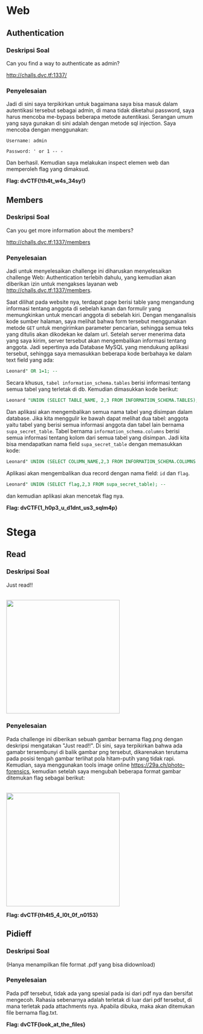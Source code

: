 # Web

## Authentication

### Deskripsi Soal
Can you find a way to authenticate as admin?

http://challs.dvc.tf:1337/
### Penyelesaian
Jadi di sini saya terpikirkan untuk bagaimana saya bisa masuk dalam autentikasi tersebut sebagai admin, di mana tidak diketahui password, saya harus mencoba me-bypass beberapa metode autentikasi.
Serangan umum yang saya gunakan di sini adalah dengan metode sql injection. Saya mencoba dengan menggunakan:

```Username: admin```

```Password: ' or 1 -- -```

Dan berhasil. Kemudian saya melakukan inspect elemen web dan memperoleh flag yang dimaksud.

**Flag: dvCTF{!th4t_w4s_34sy!}**

## Members

### Deskripsi Soal
Can you get more information about the members?

http://challs.dvc.tf:1337/members

### Penyelesaian
Jadi untuk menyelesaikan challenge ini diharuskan menyelesaikan challenge Web: Authentication terlebih dahulu, yang kemudian akan diberikan izin untuk mengakses layanan web http://challs.dvc.tf:1337/members. 

Saat dilihat pada website nya, terdapat page berisi table yang mengandung informasi tentang anggota di sebelah kanan dan formulir yang memungkinkan untuk mencari anggota di sebelah kiri. Dengan menganalisis kode sumber halaman, saya melihat bahwa form tersebut menggunakan metode ```GET``` untuk mengirimkan parameter pencarian, sehingga semua teks yang ditulis akan dikodekan ke dalam url. Setelah server menerima data yang saya kirim, server tersebut akan mengembalikan informasi tentang anggota. Jadi sepertinya ada Database MySQL yang mendukung aplikasi tersebut, sehingga saya memasukkan beberapa kode berbahaya ke dalam text field yang ada:

```SQL
Leonard" OR 1=1; --
```
Secara khusus, ```tabel information_schema.tables``` berisi informasi tentang semua tabel yang terletak di db. Kemudian dimasukkan kode berikut:
```SQL
Leonard "UNION (SELECT TABLE_NAME, 2,3 FROM INFORMATION_SCHEMA.TABLES); -
```
Dan aplikasi akan mengembalikan semua nama tabel yang disimpan dalam database. Jika kita menggulir ke bawah dapat melihat dua tabel: anggota yaitu tabel yang berisi semua informasi anggota dan tabel lain bernama ```supa_secret_table```.
Tabel bernama ```information_schema.columns``` berisi semua informasi tentang kolom dari semua tabel yang disimpan. Jadi kita bisa mendapatkan nama field ```supa_secret_table``` dengan memasukkan kode:

```SQL
Leonard" UNION (SELECT COLUMN_NAME,2,3 FROM INFORMATION_SCHEMA.COLUMNS WHERE TABLE_NAME='supa_secret_table'); --
```

Aplikasi akan mengembalikan dua record dengan nama field: ```id``` dan ```flag```.

```SQL
Leonard" UNION (SELECT flag,2,3 FROM supa_secret_table); --
```

dan kemudian aplikasi akan mencetak flag nya.

**Flag: dvCTF{1_h0p3_u_d1dnt_us3_sqlm4p}**

# Stega
## Read
### Deskripsi Soal

Just read!!

<br>
<img height="300" src="https://github.com/HeavenPutra208/Write-Up-CTF/blob/main/flag.png" />
<br>

### Penyelesaian

Pada challenge ini diberikan sebuah gambar bernama flag.png dengan deskripsi mengatakan "Just read!!". Di sini, saya terpikirkan bahwa ada gamabr tersembunyi di balik gambar png tersebut, dikarenakan terutama pada posisi tengah gambar terlihat pola hitam-putih yang tidak rapi. Kemudian, saya menggunakan tools image online https://29a.ch/photo-forensics, kemudian setelah saya mengubah beberapa format gambar ditemukan flag sebagai berikut:


<br>
<img height="300" src="https://github.com/HeavenPutra208/Write-Up-CTF/blob/main/read.bmp" />
<br>

**Flag: dvCTF{th4t5_4_l0t_0f_n0153}**
## Pidieff
### Deskripsi Soal

(Hanya menampilkan file format .pdf yang bisa didownload)

### Penyelesaian

Pada pdf tersebut, tidak ada yang spesial pada isi dari pdf nya dan bersifat mengecoh. Rahasia sebenarnya adalah terletak di luar dari pdf tersebut, di mana terletak pada attachments nya. Apabila dibuka, maka akan ditemukan file bernama flag.txt.

**Flag: dvCTF{look_at_the_files}**
